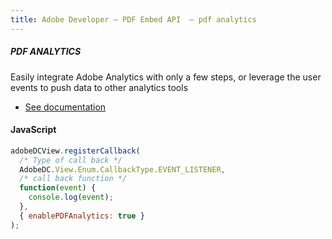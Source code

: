 ```yaml
---
title: Adobe Developer — PDF Embed API  — pdf analytics
---
```




<TextBlock slots="heading, text, buttons"  theme="dark" hasCodeBlock className='bgBlue code-block-button-padding'/>

##### PDF ANALYTICS


Easily integrate Adobe Analytics with only a few steps, or leverage the user events to push data to other analytics tools


- [See documentation](/document-services/docs/overview/pdf-extract-api/)

<CodeBlock slots="heading, code" repeat="1" languages="JSON, CURL, JSON" />

#### JavaScript


```js
adobeDCView.registerCallback(
  /* Type of call back */
  AdobeDC.View.Enum.CallbackType.EVENT_LISTENER,
  /* call back function */
  function(event) {
    console.log(event);
  },
  { enablePDFAnalytics: true }
);
```


<!-- <TextBlock slots="buttons"  theme="dark" className='bgBlue'/>

- [Get free cretentials](/src/pages/gettingstarted.md) -->